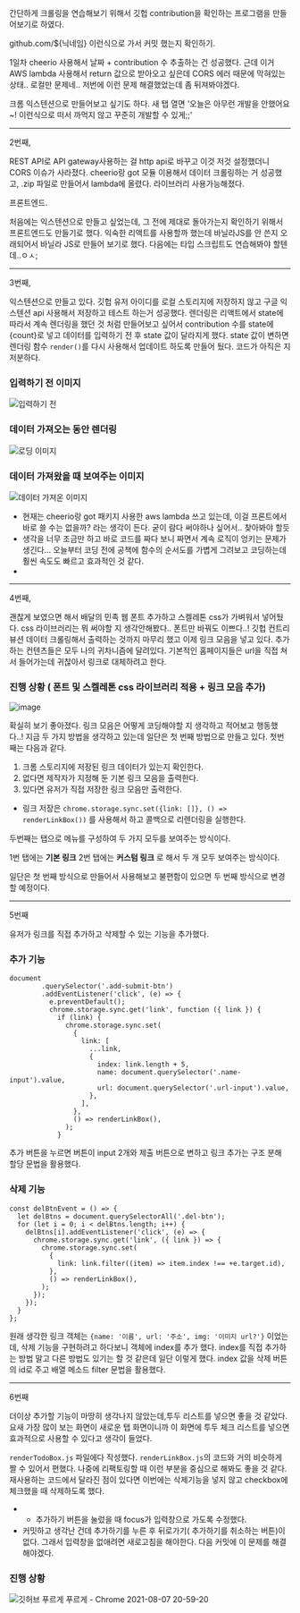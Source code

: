간단하게 크롤링을 연습해보기 위해서 깃헙 contribution을 확인하는 프로그램을 만들어보기로 하였다.

github.com/${닉네임} 이런식으로 가서 커밋 했는지 확인하기.

1일차 cheerio 사용해서 날짜 + contribution 수 추출하는 건 성공했다.
근데 이거 AWS lambda 사용해서 return 값으로 받아오고 싶은데 CORS 에러 때문에 막혀있는 상태.. 로컬만 문제네.. 저번에 이런 문제 해결했었는데 좀 뒤져봐야겠다.

크롬 익스텐션으로 만들어보고 싶기도 하다. 새 탭 열면 '오늘은 아무런 개발을 안했어요~! 이런식으로 떠서 까먹지 않고 꾸준히 개발할 수 있게;;'


---
2번째,

REST API로 API gateway사용하는 걸 http api로 바꾸고 이것 저것 설정했더니 CORS 이슈가 사라졌다.
cheerio랑 got 모듈 이용해서 데이터 크롤링하는 거 성공했고, .zip 파일로 만들어서 lambda에 올렸다. 라이브러리 사용가능해졌다.

프론트엔드.

처음에는 익스텐션으로 만들고 싶었는데, 그 전에 제대로 돌아가는지 확인하기 위해서 프론트엔드도 만들기로 했다. 익숙한 리액트를 사용할까 했는데 바닐라JS를 안 쓴지 오래되어서 바닐라 JS로 만들어 보기로 했다. 다음에는 타입 스크립트도 연습해봐야 할텐데..ㅇㅅ;


---
3번째,

익스텐션으로 만들고 있다.  깃헙 유저 아이디를 로컬 스토리지에 저장하지 않고 구글 익스텐션 api 사용해서 저장하고 테스트 하는거 성공했다. 
렌더링은 리액트에서 state에 따라서 계속 렌더링을 했던 것 처럼 만들어보고 싶어서 contribution 수를 state에 {count}로 넣고 데이터를 입력하기 전 후 state 값이 달라지게 했다. state 값이 변하면  렌더링 함수 `render()`를 다시 사용해서 업데이트 하도록 만들어 뒀다. 코드가 아직은 지저분하다.

### 입력하기 전 이미지
![입력하기 전](https://user-images.githubusercontent.com/52706443/128021657-2f527194-ec5f-46b2-90c6-406d09e2463a.png) 

### 데이터 가져오는 동안 렌더링
![로딩 이미지](https://user-images.githubusercontent.com/52706443/128021740-1182fed3-1825-4a13-b0c3-93ece920b2e6.png)

### 데이터 가져왔을 때 보여주는 이미지 
![데이터 가져온 이미지](https://user-images.githubusercontent.com/52706443/128021779-b1836f8b-0cdb-430b-919e-f2622c002362.png)

- 현재는 cheerio랑 got 패키지 사용한 aws lambda 쓰고 있는데, 이걸 프론트에서 바로 쓸 수는 없을까? 라는 생각이 든다. 굳이 람다 써야하나 싶어서.. 찾아봐야 할듯
- 생각을 너무 조금만 하고 바로 코드를 짜다 보니 짜면서 계속 로직이 엉키는 문제가 생긴다... 오늘부터 코딩 전에 공책에 함수의 순서도를 가볍게 그려보고 코딩하는데 훨씬 속도도 빠르고 효과적인 것 같다.
- 

---
4번째,

괜찮게 보였으면 해서 배달의 민족 웹 폰트 추가하고 스켈레톤 css가 가벼워서 넣어뒀다. css 라이브러리는 뭐 써야할 지 생각안해봤다.. 폰트만 바꿔도 이쁘다..! 깃헙 컨트리뷰션 데이터 크롤링해서 출력하는 것까지 마무리 했고 이제 링크 모음을 넣고 있다. 추가하는 컨텐츠들은 모두 나의 귀차니즘에 달려있다. 기본적인 홈페이지들은 url을 직접 쳐서 들어가는데 귀찮아서 링크로 대체하려고 한다.

### 진행 상황 ( 폰트 및 스켈레톤 css 라이브러리 적용 + 링크 모음 추가)
![image](https://user-images.githubusercontent.com/52706443/128352869-19e13052-b186-4e36-9772-308631f8814a.png)

확실히 보기 좋아졌다. 링크 모음은 어떻게 코딩해야할 지 생각하고 적어보고 행동했다..!
지금 두 가지 방법을 생각하고 있는데 일단은 첫 번째 방법으로 만들고 있다. 첫번째는 다음과 같다.

1. 크롬 스토리지에 저장된 링크 데이터가 있는지 확인한다.
2. 없다면 제작자가 지정해 둔 기본 링크 모음을 출력한다.
3. 있다면 유저가 직접 저장한 링크 모음만 출력한다. 
- 링크 저장은 `chrome.storage.sync.set({link: []}, () => renderLinkBox())` 를 사용해서 하고 콜백으로 리렌더링을 실행한다.

두번째는 탭으로 메뉴를 구성하여 두 가지 모두를 보여주는 방식이다.

1번 탭에는 **기본 링크** 2번 탭에는 **커스텀 링크** 로 해서 두 개 모두 보여주는 방식이다.

일단은 첫 번째 방식으로 만들어서 사용해보고 불편함이 있으면 두 번째 방식으로 변경할 예정이다.


---
5번째

유저가 링크를 직접 추가하고 삭제할 수 있는 기능을 추가했다. 

### 추가 기능

```
document
        .querySelector('.add-submit-btn')
        .addEventListener('click', (e) => {
          e.preventDefault();
          chrome.storage.sync.get('link', function ({ link }) {
            if (link) {
              chrome.storage.sync.set(
                {
                  link: [
                    ...link,
                    {
                      index: link.length + 5,
                      name: document.querySelector('.name-input').value,
                      url: document.querySelector('.url-input').value,
                    },
                  ],
                },
                () => renderLinkBox(),
              );
            } 
```
추가 버튼을 누르면 버튼이 input 2개와 제출 버튼으로 변하고 링크 추가는 구조 분해 할당 문법을 활용했다.

### 삭제 기능

```
const delBtnEvent = () => {
  let delBtns = document.querySelectorAll('.del-btn');
  for (let i = 0; i < delBtns.length; i++) {
    delBtns[i].addEventListener('click', (e) => {
      chrome.storage.sync.get('link', ({ link }) => {
        chrome.storage.sync.set(
          {
            link: link.filter((item) => item.index !== +e.target.id),
          },
          () => renderLinkBox(),
        );
      });
    });
  }
};

```

원래 생각한 링크 객체는 `{name: '이름', url: '주소', img: '이미지 url?'}` 이었는데, 삭제 기능을 구현하려고 하다보니 객체에 index를 추가 했다. index를 직접 추가하는 방법 말고 다른 방법도 있기는 할 것 같은데 일단 이렇게 했다. index 값을 삭제 버튼의 id로 주고 배열 메소드 filter 문법을 활용했다.

---
6번째

더이상 추가할 기능이 마땅히 생각나지 않았는데,투두 리스트를 넣으면 좋을 것 같았다. 요새 가장 많이 보는 화면이 새로운 탭 화면이니까 이 화면에 투두 체크 리스트를 넣으면 효과적으로 사용할 수 있다고 생각이 들었다.

`renderTodoBox.js` 파일에다 작성했다. `renderLinkBox.js`의 코드와 거의 비슷하게 짤 수 있어서 편했다. 나중에 리팩토링할 때 이런 부분을 중심으로 해봐도 좋을 것 같다. 재사용하는 코드에서 달라진 점이 있다면 이번에는 삭제기능을 넣지 않고 checkbox에 체크했을 때 삭제하도록 했다. 

- + 추가하기 버튼을 눌렀을 때 focus가 입력창으로 가도록 수정했다.
- 커밋하고 생각난 건데 추가하기를 누른 후 뒤로가기( 추가하기를 취소하는 버튼)이 없다. 그래서 입력창을 없애려면 새로고침을 해야한다. 다음 커밋에 이 문제를 해결해야겠다.

### 진행 상황

![깃허브 푸르게 푸르게 - Chrome 2021-08-07 20-59-20](https://user-images.githubusercontent.com/52706443/128599468-df7633a3-d224-49b5-af69-567933d2e792.gif)
